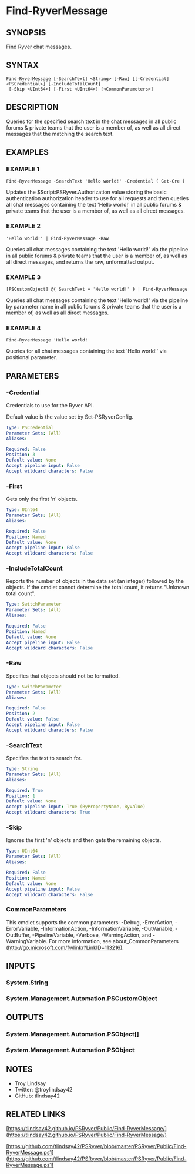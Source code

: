 # Find-RyverMessage

## SYNOPSIS
Find Ryver chat messages.

## SYNTAX

```
Find-RyverMessage [-SearchText] <String> [-Raw] [[-Credential] <PSCredential>] [-IncludeTotalCount]
 [-Skip <UInt64>] [-First <UInt64>] [<CommonParameters>]
```

## DESCRIPTION
Queries for the specified search text in the chat messages in all public
forums & private teams that the user is a member of, as well as all direct
messages that the matching the search text.

## EXAMPLES

### EXAMPLE 1
```
Find-RyverMessage -SearchText 'Hello world!' -Credential ( Get-Cre )
```

Updates the $Script:PSRyver.Authorization value storing the basic
authentication authorization header to use for all requests and then queries
all chat messages containing the text 'Hello world!' in all public forums &
private teams that the user is a member of, as well as all direct messages.

### EXAMPLE 2
```
'Hello world!' | Find-RyverMessage -Raw
```

Queries all chat messages containing the text 'Hello world!' via the pipeline
in all public forums & private teams that the user is a member of, as well as
all direct messages, and returns the raw, unformatted output.

### EXAMPLE 3
```
[PSCustomObject] @{ SearchText = 'Hello world!' } | Find-RyverMessage
```

Queries all chat messages containing the text 'Hello world!' via the pipeline
by parameter name in all public forums & private teams that the user is a
member of, as well as all direct messages.

### EXAMPLE 4
```
Find-RyverMessage 'Hello world!'
```

Queries for all chat messages containing the text 'Hello world!' via positional
parameter.

## PARAMETERS

### -Credential
Credentials to use for the Ryver API.

Default value is the value set by Set-PSRyverConfig.

```yaml
Type: PSCredential
Parameter Sets: (All)
Aliases:

Required: False
Position: 3
Default value: None
Accept pipeline input: False
Accept wildcard characters: False
```

### -First
Gets only the first 'n' objects.

```yaml
Type: UInt64
Parameter Sets: (All)
Aliases:

Required: False
Position: Named
Default value: None
Accept pipeline input: False
Accept wildcard characters: False
```

### -IncludeTotalCount
Reports the number of objects in the data set (an integer) followed by the objects. If
the cmdlet cannot determine the total count, it returns "Unknown total count".

```yaml
Type: SwitchParameter
Parameter Sets: (All)
Aliases:

Required: False
Position: Named
Default value: None
Accept pipeline input: False
Accept wildcard characters: False
```

### -Raw
Specifies that objects should not be formatted.

```yaml
Type: SwitchParameter
Parameter Sets: (All)
Aliases:

Required: False
Position: 2
Default value: False
Accept pipeline input: False
Accept wildcard characters: False
```

### -SearchText
Specifies the text to search for.

```yaml
Type: String
Parameter Sets: (All)
Aliases:

Required: True
Position: 1
Default value: None
Accept pipeline input: True (ByPropertyName, ByValue)
Accept wildcard characters: True
```

### -Skip
Ignores the first 'n' objects and then gets the remaining objects.

```yaml
Type: UInt64
Parameter Sets: (All)
Aliases:

Required: False
Position: Named
Default value: None
Accept pipeline input: False
Accept wildcard characters: False
```

### CommonParameters
This cmdlet supports the common parameters: -Debug, -ErrorAction, -ErrorVariable, -InformationAction, -InformationVariable, -OutVariable, -OutBuffer, -PipelineVariable, -Verbose, -WarningAction, and -WarningVariable.
For more information, see about_CommonParameters (http://go.microsoft.com/fwlink/?LinkID=113216).

## INPUTS

### System.String

### System.Management.Automation.PSCustomObject

## OUTPUTS

### System.Management.Automation.PSObject[]

### System.Management.Automation.PSObject

## NOTES
- Troy Lindsay
- Twitter: @troylindsay42
- GitHub: tlindsay42

## RELATED LINKS

[https://tlindsay42.github.io/PSRyver/Public/Find-RyverMessage/](https://tlindsay42.github.io/PSRyver/Public/Find-RyverMessage/)

[https://github.com/tlindsay42/PSRyver/blob/master/PSRyver/Public/Find-RyverMessage.ps1](https://github.com/tlindsay42/PSRyver/blob/master/PSRyver/Public/Find-RyverMessage.ps1)

